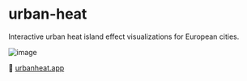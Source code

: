 # urban-heat
Interactive urban heat island effect visualizations for European cities.


![image](https://github.com/damienallen/urban-heat/assets/17518047/4e96ae27-1601-4b23-a8d3-442fd95ed645)


🔗 [urbanheat.app](http://urbanheat.app)
